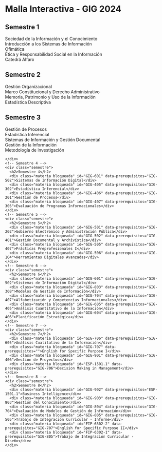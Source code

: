 <head>
  <meta charset="UTF-8" />
  <meta name="viewport" content="width=device-width, initial-scale=1.0" />
  <title>Malla GIG Interactiva</title>
  <link rel="stylesheet" href="estilos.css" />
</head>
<body>
  <h1>Malla Interactiva - GIG 2024</h1>
  <div class="malla">
    <!-- Semestre 1 -->
    <div class="semestre">
      <h2>Semestre 1</h2>
      <div class="materia" id="GIG-101" data-prerequisitos="">Sociedad de la Información y el Conocimiento</div>
      <div class="materia" id="GIG-102" data-prerequisitos="">Introducción a los Sistemas de Información</div>
      <div class="materia" id="GIG-104" data-prerequisitos="">Ofimática</div>
      <div class="materia" id="GIG-204" data-prerequisitos="">Ética y Responsabilidad Social en la Información</div>
      <div class="materia" id="GIG-204" data-prerequisitos="">Catedrá Alfaro</div>
    </div>
    <!-- Semestre 2 -->
    <div class="semestre">
      <h2>Semestre 2</h2>
      <div class="materia bloqueada" id="GIG-201" data-prerequisitos="GIG-101">Gestión Organizacional</div>
      <div class="materia bloqueada" id="GIG-202" data-prerequisitos="GIG-101">Marco Constitucional y Derecho Administrativo</div>
      <div class="materia bloqueada" id="GIG-307" data-prerequisitos="GIG-102">Memoria, Patrimonio y Uso de la Información</div>
       <div class="materia bloqueada" id="GIG-302" data-prerequisitos="GIG-201">Estadística Descriptiva</div>
    </div>
    <!-- Semestre 3 -->
    <div class="semestre">
      <h2>Semestre 3</h2>
      <div class="materia bloqueada" id="GIG-406" data-prerequisitos="GIG-201">Gestión de Procesos</div>
       <div class="materia bloqueada" id="GIG-405" data-prerequisitos="GIG-302">Estadística Inferencial</div>
      <div class="materia bloqueada" id="GIG-401" data-prerequisitos="GIG-308">Sistemas de Información y Gestión Documental</div>
      <div class="materia bloqueada" id="GIG-308" data-prerequisitos="GIG-102">Gestión de la Información</div>
      <div class="materia bloqueada" id="GIG-305" data-prerequisitos="GIG-104">Metodología de Investigación</div>
      
    </div>
    <!-- Semestre 4 -->
    <div class="semestre">
      <h2>Semestre 4</h2>
      <div class="materia bloqueada" id="GIG-601" data-prerequisitos="GIG-502">Sistemas de Información Digital</div>
      <div class="materia bloqueada" id="GIG-405" data-prerequisitos="GIG-302">Estadística Inferencial</div>
      <div class="materia bloqueada" id="GIG-406" data-prerequisitos="GIG-201">Gestión de Procesos</div>
      <div class="materia bloqueada" id="GIG-407" data-prerequisitos="GIG-305">Evaluación de Programas Informacionales</div>
    </div>
    <!-- Semestre 5 -->
    <div class="semestre">
      <h2>Semestre 5</h2>
      <div class="materia bloqueada" id="GIG-501" data-prerequisitos="GIG-202">Gobierno Electrónico y Administración Pública</div>
      <div class="materia bloqueada" id="GIG-502" data-prerequisitos="GIG-401">Gestión Documental y Archivística</div>
      <div class="materia bloqueada" id="GIG-505" data-prerequisitos="GIG-407">Prácticas Preprofesionales I</div>
      <div class="materia bloqueada" id="GIG-506" data-prerequisitos="GIG-104">Herramientas Digitales Avanzadas</div>
    </div>
    <!-- Semestre 6 -->
    <div class="semestre">
      <h2>Semestre 6</h2>
      <div class="materia bloqueada" id="GIG-601" data-prerequisitos="GIG-502">Sistemas de Información Digital</div>
      <div class="materia bloqueada" id="GIG-803" data-prerequisitos="GIG-308">Modelos de Gestión de Información</div>
      <div class="materia bloqueada" id="GIG-704" data-prerequisitos="GIG-407">Alfabetización y Competencias Informacionales</div>
      <div class="materia bloqueada" id="GIG-605" data-prerequisitos="GIG-405">Análisis Cuantitativo de la Información</div>
      <div class="materia bloqueada" id="GIG-604" data-prerequisitos="GIG-406">Planificación Estratégica</div>
    </div>
    <!-- Semestre 7 -->
    <div class="semestre">
      <h2>Semestre 7</h2>
      <div class="materia bloqueada" id="GIG-706" data-prerequisitos="GIG-605">Análisis Cualitativo de la Información</div>
      <div class="materia bloqueada" id="GIG-707" data-prerequisitos="">English for Specific Purpose I</div>
      <div class="materia bloqueada" id="GIG-901" data-prerequisitos="GIG-406">Gestión de Proyectos</div>
      <div class="materia bloqueada" id="ESP-1501.1" data-prerequisitos="GIG-706">Decision Making in Management</div>
    </div>
    <!-- Semestre 8 -->
    <div class="semestre">
      <h2>Semestre 8</h2>
      <div class="materia bloqueada" id="GIG-902" data-prerequisitos="ESP-1501.1">Business Intelligence</div>
      <div class="materia bloqueada" id="GIG-903" data-prerequisitos="GIG-803">Gestión del Conocimiento</div>
      <div class="materia bloqueada" id="GIG-804" data-prerequisitos="GIG-704">Evaluación de Modelos de Gestión de Información</div>
      <div class="materia bloqueada" id="GIG-805" data-prerequisitos="GIG-505">Trabajo de Integración Curricular - Informe</div>
      <div class="materia bloqueada" id="FIP-6302-2" data-prerequisitos="GIG-707">English for Specific Purpose II</div>
      <div class="materia bloqueada" id="FIP-6302-1" data-prerequisitos="GIG-805">Trabajo de Integración Curricular - Diseño</div>
    </div>
  </div>
  <script src="script.js"></script>
</body>
</html>
